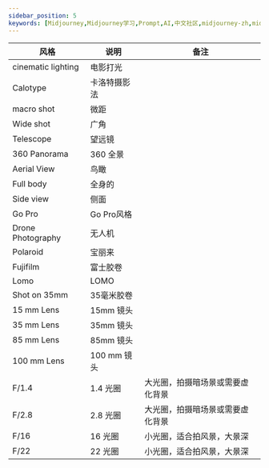 ```yaml
---
sidebar_position: 5
keywords: [Midjourney,Midjourney学习,Prompt,AI,中文社区,midjourney-zh,midjourney中文教程,prompt,chatgpt-zh,chatgpt,MJ绘画,AI绘画,AI艺术,AI插画,插画,AI,ai,gpt,chatgpt,DALL·E 2,Midjourney,Stable Diffusion,midjourney中文,midjourney入门教程,midjourney中文网,midjourney,midjourney文档,midjourney,midjourney中文指南,midjourney指南,midjourney汉化,midjourney小白教程,midjourney共享账号]
---
```

|风格|说明|备注|
|-|-|-|
|cinematic lighting|	电影打光	|
|Calotype	|卡洛特摄影法	|
|macro shot	|微距	|
|Wide shot	|广角	|
|Telescope	|望远镜	|
|360 Panorama|	360 全景	|
|Aerial View	|鸟瞰	|
|Full body	|全身的	|
|Side view	|侧面	|
|Go Pro	|Go Pro风格	|
|Drone Photography	|无人机	|
|Polaroid	|宝丽来	|
|Fujifilm	|富士胶卷	|
|Lomo	|LOMO	|
|Shot on 35mm	|35毫米胶卷	|
|15 mm Lens	|15mm 镜头	|
|35 mm Lens	|35mm 镜头	|
|85 mm Lens	|85mm 镜头	|
|100 mm Lens	|100 mm 镜头	|
|F/1.4	|1.4 光圈	|大光圈，拍摄暗场景或需要虚化背景|
|F/2.8	|2.8 光圈	|大光圈，拍摄暗场景或需要虚化背景|
|F/16	|16 光圈	|小光圈，适合拍风景，大景深|
|F/22	|22 光圈	|小光圈，适合拍风景，大景深